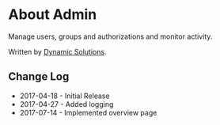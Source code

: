 # About Admin

Manage users, groups and authorizations and monitor activity.

Written by [Dynamic Solutions](https://www.dynamic-solutions.com).


## Change Log

* 2017-04-18 - Initial Release
* 2017-04-27 - Added logging
* 2017-07-14 - Implemented overview page
